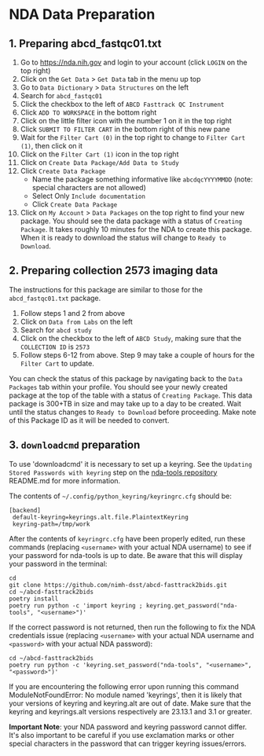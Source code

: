 # NDA Data Preparation

## 1. Preparing abcd_fastqc01.txt

1. Go to https://nda.nih.gov and login to your account (click `LOGIN` on the top right)
1. Click on the `Get Data` > `Get Data` tab in the menu up top
1. Go to `Data Dictionary` > `Data Structures` on the left
1. Search for `abcd_fastqc01`
1. Click the checkbox to the left of `ABCD Fasttrack QC Instrument`
1. Click `ADD TO WORKSPACE` in the bottom right
1. Click on the little filter icon with the number 1 on it in the top right
1. Click `SUBMIT TO FILTER CART` in the bottom right of this new pane
1. Wait for the `Filter Cart (0)` in the top right to change to `Filter Cart (1)`, then click on it
1. Click on the `Filter Cart (1)` icon in the top right
1. Click on `Create Data Package/Add Data to Study`
1. Click `Create Data Package`
    - Name the package something informative like `abcdqcYYYYMMDD` (note: special characters are not allowed)
    - Select Only `Include documentation`
    - Click `Create Data Package`
1. Click on `My Account` > `Data Packages` on the top right to find your new package. You should see the data package with a status of `Creating Package`. It takes roughly 10 minutes for the NDA to create this package. When it is ready to download the status will change to `Ready to Download`.

## 2. Preparing collection 2573 imaging data

The instructions for this package are similar to those for the `abcd_fastqc01.txt` package.

1. Follow steps 1 and 2 from above
1. Click on `Data from Labs` on the left
1. Search for `abcd study`
1. Click on the checkbox to the left of `ABCD Study`, making sure that the `COLLECTION ID` is `2573`
1. Follow steps 6-12 from above. Step 9 may take a couple of hours for the `Filter Cart` to update.

You can check the status of this package by navigating back to the `Data Packages` tab within your profile. You should see your newly created package at the top of the table with a status of `Creating Package`. This data package is 300+TB in size and may take up to a day to be created. Wait until the status changes to `Ready to Download` before proceeding. Make note of this Package ID as it will be needed to convert.

## 3. `downloadcmd` preparation

To use 'downloadcmd' it is necessary to set up a keyring. See the `Updating Stored Passwords with keyring` step on the [nda-tools repository](https://github.com/NDAR/nda-tools) README.md for more information.

The contents of `~/.config/python_keyring/keyringrc.cfg` should be:

```shell
[backend]
 default-keyring=keyrings.alt.file.PlaintextKeyring
 keyring-path=/tmp/work
```

After the contents of `keyringrc.cfg` have been properly edited, run these commands (replacing `<username>` with your actual NDA username) to see if your password for nda-tools is up to date. Be aware that this will display your password in the terminal:

```shell
cd
git clone https://github.com/nimh-dsst/abcd-fasttrack2bids.git
cd ~/abcd-fasttrack2bids
poetry install
poetry run python -c 'import keyring ; keyring.get_password("nda-tools", "<username>")'
```

If the correct password is not returned, then run the following to fix the NDA credentials issue (replacing `<username>` with your actual NDA username and `<password>` with your actual NDA password):

```shell
cd ~/abcd-fasttrack2bids
poetry run python -c 'keyring.set_password("nda-tools", "<username>", "<password>")'
```

If you are encountering the following error upon running this command ModuleNotFoundError: No module named 'keyrings', then it is likely that your versions of keyring and keyring.alt are out of date. Make sure that the keyring and keyrings.alt versions respectively are 23.13.1 and 3.1 or greater.

**Important Note**: your NDA password and keyring password cannot differ. It's also important to be careful if you use exclamation marks or other special characters in the password that can trigger keyring issues/errors.
